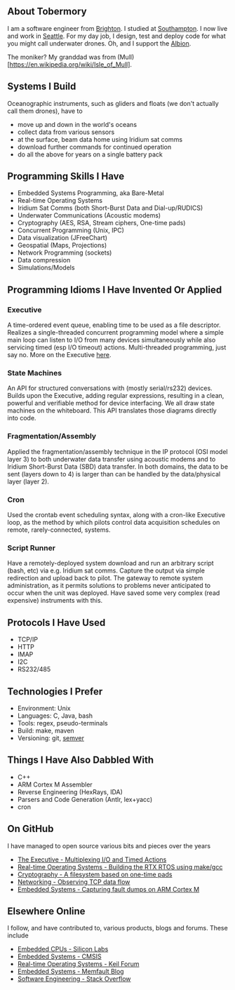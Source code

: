 

<!--
**tobermory/tobermory** is a ✨ _special_ ✨ repository because its `README.md` (this file) appears on your GitHub profile.

Here are some ideas to get you started:

- 🔭 I’m currently working on ...
- 🌱 I’m currently learning ...
- 👯 I’m looking to collaborate on ...
- 🤔 I’m looking for help with ...
- 💬 Ask me about ...
- 📫 How to reach me: ...
- 😄 Pronouns: ...
- ⚡ Fun fact: ...
-->

## About Tobermory

I am a software engineer from [Brighton](https://en.wikipedia.org/wiki/Brighton). I studied at [Southampton](https://www.southampton.ac.uk). I now live and work in [Seattle](https://www.seattletimes.com/). For my day job, I design, test and deploy code for what you might call underwater drones. Oh, and I support the [Albion](https://www.brightonandhovealbion.com/).

The moniker? My granddad was from (Mull)[https://en.wikipedia.org/wiki/Isle_of_Mull].

## Systems I Build

Oceanographic instruments, such as gliders and floats (we don't actually call them drones), have to
- move up and down in the world's oceans
- collect data from various sensors
- at the surface, beam data home using Iridium sat comms
- download further commands for continued operation
- do all the above for years on a single battery pack

## Programming Skills I Have

- Embedded Systems Programming, aka Bare-Metal
- Real-time Operating Systems
- Iridium Sat Comms (both Short-Burst Data and Dial-up/RUDICS)
- Underwater Communications (Acoustic modems)
- Cryptography (AES, RSA, Stream ciphers, One-time pads)
- Concurrent Programming (Unix, IPC)
- Data visualization (JFreeChart)
- Geospatial (Maps, Projections)
- Network Programming (sockets)
- Data compression 
- Simulations/Models

## Programming Idioms I Have Invented Or Applied

### Executive
A time-ordered event queue, enabling time to be used as a file descriptor. Realizes a single-threaded concurrent programming model where a simple main loop can listen to I/O from many devices simultaneously while also servicing timed (esp I/O timeout) actions. Multi-threaded programming, just say no. More on the Executive [here](https://github.com/tobermory/executive-glib).

### State Machines
An API for structured conversations with (mostly serial/rs232) devices. Builds upon the Executive, adding regular expressions, resulting in a clean, powerful and verifiable method for device interfacing. We all draw state machines on the whiteboard. This API translates those diagrams directly into code.

### Fragmentation/Assembly
Applied the fragmentation/assembly technique in the IP protocol (OSI model layer 3) to both underwater data transfer using acoustic modems and to Iridium Short-Burst Data (SBD) data transfer. In both domains, the data to be sent (layers down to 4) is larger than can be handled by the data/physical layer (layer 2). 

### Cron
Used the crontab event scheduling syntax, along with a cron-like Executive loop, as the method by which pilots control data acquisition schedules on remote, rarely-connected, systems. 

### Script Runner
Have a remotely-deployed system download and run an arbitrary script (bash, etc) via e.g. Iridium sat comms.  Capture the output via simple redirection and upload back to pilot.  The gateway to remote system administration, as it permits solutions to problems never anticipated to occur when the unit was deployed. Have saved some very complex (read expensive) instruments with this.

## Protocols I Have Used

- TCP/IP
- HTTP
- IMAP
- I2C
- RS232/485

## Technologies I Prefer
- Environment: Unix
- Languages: C, Java, bash
- Tools: regex, pseudo-terminals
- Build: make, maven
- Versioning: git, [semver](https://semver.org/)

## Things I Have Also Dabbled With
- C++
- ARM Cortex M Assembler
- Reverse Engineering (HexRays, IDA)
- Parsers and Code Generation (Antlr, lex+yacc)
- cron

## On GitHub
I have managed to open source various bits and pieces over the years
- [The Executive - Multiplexing I/O and Timed Actions](https://github.com/tobermory/executive-glib)
- [Real-time Operating Systems - Building the RTX RTOS using make/gcc](https://github.com/tobermory/RTX-make-gcc)
- [Cryptography - A filesystem based on one-time pads](https://github.com/UW-APL-EIS/vernamfs) 
- [Networking - Observing TCP data flow](https://github.com/UW-APL-EIS/tcptee)
- [Embedded Systems - Capturing fault dumps on ARM Cortex M](https://github.com/tobermory/faultHandling-cortex-m)

## Elsewhere Online
I follow, and have contributed to, various products, blogs and forums.  These include

- [Embedded CPUs - Silicon Labs](https://silabs.com/community/mcu/32-bit/forum)
- [Embedded Systems - CMSIS](https://github.com/ARM-software/CMSIS_5/issues)
- [Real-time Operating Systems - Keil Forum](https://www.keil.com/forum/)
- [Embedded Systems - Memfault Blog](https://interrupt.memfault.com/blog/)
- [Software Engineering - Stack Overflow](https://stackoverflow.com/)

